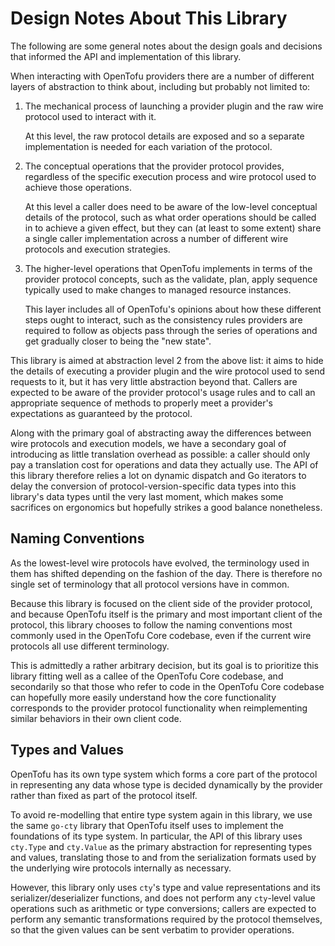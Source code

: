 # Design Notes About This Library

The following are some general notes about the design goals and decisions that
informed the API and implementation of this library.

When interacting with OpenTofu providers there are a number of different layers
of abstraction to think about, including but probably not limited to:

1. The mechanical process of launching a provider plugin and the raw wire
   protocol used to interact with it.

     At this level, the raw protocol details are exposed and so a separate
     implementation is needed for each variation of the protocol.
2. The conceptual operations that the provider protocol provides, regardless
   of the specific execution process and wire protocol used to achieve those
   operations.

     At this level a caller does need to be aware of the low-level conceptual
     details of the protocol, such as what order operations should be called in
     to achieve a given effect, but they can (at least to some extent) share
     a single caller implementation across a number of different wire
     protocols and execution strategies.
3. The higher-level operations that OpenTofu implements in terms of the
   provider protocol concepts, such as the validate, plan, apply sequence
   typically used to make changes to managed resource instances.

     This layer includes all of OpenTofu's opinions about how these different
     steps ought to interact, such as the consistency rules providers are
     required to follow as objects pass through the series of operations and
     get gradually closer to being the "new state".

This library is aimed at abstraction level 2 from the above list: it aims to
hide the details of executing a provider plugin and the wire protocol used to
send requests to it, but it has very little abstraction beyond that. Callers
are expected to be aware of the provider protocol's usage rules and to call
an appropriate sequence of methods to properly meet a provider's expectations
as guaranteed by the protocol.

Along with the primary goal of abstracting away the differences between
wire protocols and execution models, we have a secondary goal of introducing
as little translation overhead as possible: a caller should only pay a
translation cost for operations and data they actually use. The API of this
library therefore relies a lot on dynamic dispatch and Go iterators to delay
the conversion of protocol-version-specific data types into this library's
data types until the very last moment, which makes some sacrifices on
ergonomics but hopefully strikes a good balance nonetheless.

## Naming Conventions

As the lowest-level wire protocols have evolved, the terminology used in them
has shifted depending on the fashion of the day. There is therefore no single
set of terminology that all protocol versions have in common.

Because this library is focused on the client side of the provider protocol,
and because OpenTofu itself is the primary and most important client of the
protocol, this library chooses to follow the naming conventions most commonly
used in the OpenTofu Core codebase, even if the current wire protocols all use
different terminology.

This is admittedly a rather arbitrary decision, but its goal is to prioritize
this library fitting well as a callee of the OpenTofu Core codebase, and
secondarily so that those who refer to code in the OpenTofu Core codebase can
hopefully more easily understand how the core functionality corresponds to the
provider protocol functionality when reimplementing similar behaviors in
their own client code.

## Types and Values

OpenTofu has its own type system which forms a core part of the protocol in
representing any data whose type is decided dynamically by the provider rather
than fixed as part of the protocol itself.

To avoid re-modelling that entire type system again in this library, we use
the same `go-cty` library that OpenTofu itself uses to implement the foundations
of its type system. In particular, the API of this library uses `cty.Type` and
`cty.Value` as the primary abstraction for representing types and values,
translating those to and from the serialization formats used by the underlying
wire protocols internally as necessary.

However, this library only uses `cty`'s type and value representations and its
serializer/deserializer functions, and does not perform any `cty`-level value
operations such as arithmetic or type conversions; callers are expected to
perform any semantic transformations required by the protocol themselves, so
that the given values can be sent verbatim to provider operations.
